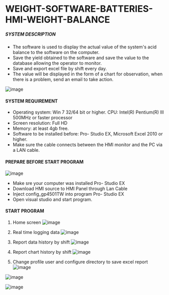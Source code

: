 # WEIGHT-SOFTWARE-BATTERIES-HMI-WEIGHT-BALANCE

##### SYSTEM DESCRIPTION ###
- The software is used to display the actual value of the system's acid balance to the software on the computer.
- Save the yield obtained to the software and save the value to the database allowing the operator to monitor.
- Save and export excel file by shift every day.
- The value will be displayed in the form of a chart for observation, when there is a problem, send an email to take action.

![image](https://github.com/AnhTranThe/WEIGHT-SOFTWARE-BATTERIES/assets/92661883/b1980647-cce0-497e-a795-d0920e5e86fe)


#### SYSTEM REQUIREMENT

-  Operating system: Win 7 32/64 bit or higher.
CPU: Intel(R) Pentium(R) III 500MHz or faster processor
-  Screen resolution: Full HD
-  Memory: at least 4gb free.
-  Software to be installed before: Pro- Studio EX, Microsoft Excel 2010 or higher.
- Make sure the cable connects between the HMI monitor and the PC via a LAN cable.

 #### PREPARE BEFORE START PROGRAM
 ![image](https://github.com/AnhTranThe/WEIGHT-SOFTWARE-BATTERIES/assets/92661883/3cdda9a7-3551-4008-a219-7cf0f49c355c)

 - Make sre your computer was installed  Pro- Studio EX
 - Download HMI source to HMI Panel through Lan Cable
 - Inject config_gp4501TW into program Pro- Studio EX
 - Open visual studio and start program.

#### START PROGRAM
1. Home screen
  ![image](https://github.com/AnhTranThe/WEIGHT-SOFTWARE-BATTERIES/assets/92661883/c3a32a01-7b2c-46ca-b31b-57cf532c7234)



3. Real time logging data 
![image](https://github.com/AnhTranThe/WEIGHT-SOFTWARE-BATTERIES/assets/92661883/548ef751-7f0a-47a6-b446-16ee1c9a30fd)

4. Report data history by shift 
![image](https://github.com/AnhTranThe/WEIGHT-SOFTWARE-BATTERIES/assets/92661883/537ab4af-c220-4801-8ec6-ab35fafaeee8)

5. Report chart history by shift
![image](https://github.com/AnhTranThe/WEIGHT-SOFTWARE-BATTERIES/assets/92661883/093986e9-8e0d-423d-ae5f-2279bc70bc93)

6. Change profile user and configure directory to save excel report 
![image](https://github.com/AnhTranThe/WEIGHT-SOFTWARE-BATTERIES/assets/92661883/c245fbaa-4449-4237-b68b-51b7baa86a78)

![image](https://github.com/AnhTranThe/WEIGHT-SOFTWARE-BATTERIES/assets/92661883/0b207410-c5ba-40e0-b1f0-d6e86d7cfbe3)

![image](https://github.com/AnhTranThe/WEIGHT-SOFTWARE-BATTERIES/assets/92661883/ec3a884f-dfb7-4b85-a1e1-c779a69c7e76)

